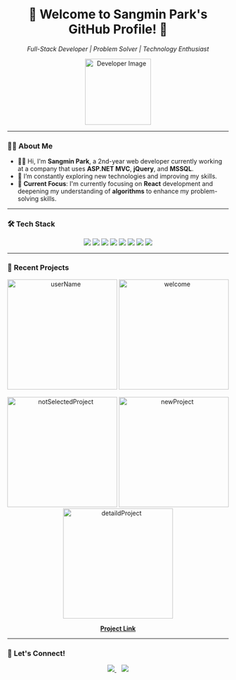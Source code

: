 <!-- Header Section -->
<h1 align="center">🚀 Welcome to Sangmin Park's GitHub Profile! 👋</h1>

<p align="center">
  <em>Full-Stack Developer | Problem Solver | Technology Enthusiast</em>
</p>

<p align="center">
  <img src="https://user-images.githubusercontent.com/81800956/183647780-5ff1c3b3-6e14-4fc8-bd71-43c27d61ac99.png" height="150" alt="Developer Image">
</p>

---

### 🙋‍♂️ **About Me**

- 🧑‍💻 Hi, I'm **Sangmin Park**, a 2nd-year web developer currently working at a company that uses **ASP.NET MVC**, **jQuery**, and **MSSQL**.
- 🌱 I’m constantly exploring new technologies and improving my skills.
- 🎯 **Current Focus**: I'm currently focusing on **React** development and deepening my understanding of **algorithms** to enhance my problem-solving skills.

---

### 🛠 **Tech Stack**
<p align="center">
  <img src="https://img.shields.io/badge/JavaScript-F7DF1E?style=for-the-badge&logo=javascript&logoColor=black" />
  <img src="https://img.shields.io/badge/React-61DAFB?style=for-the-badge&logo=react&logoColor=black" />
  <img src="https://img.shields.io/badge/TailwindCSS-38B2AC?style=for-the-badge&logo=tailwind-css&logoColor=white" />
  <img src="https://img.shields.io/badge/Git-F05032?style=for-the-badge&logo=git&logoColor=white" />
  <img src="https://img.shields.io/badge/jQuery-0769AD?style=for-the-badge&logo=jquery&logoColor=white" />
  <img src="https://img.shields.io/badge/ASP.NET%20MVC-512BD4?style=for-the-badge&logo=dotnet&logoColor=white" />
  <img src="https://img.shields.io/badge/C%23-239120?style=for-the-badge&logo=c-sharp&logoColor=white" />
  <img src="https://img.shields.io/badge/MSSQL-CC2927?style=for-the-badge&logo=microsoft-sql-server&logoColor=white" />
</p>

---

### 🚀 **Recent Projects**
<!--<table align="center">
  <tbody>
    <tr>
      <td align="center">
        <a href="https://github.com/gkkary3/startbucks">
          <img src="https://user-images.githubusercontent.com/81800956/229945957-e5980de9-ab9b-4506-b1e4-12dc93c8b1be.png" width="300" alt="Starbucks Project" />
        </a>
        <p><strong>Starbucks Clone</strong></p>
      </td>
      <td align="center">
        <a href="https://github.com/gkkary3/my-cafe-menu-app">
          <img src="https://user-images.githubusercontent.com/81800956/230419342-fe45a13e-3c7e-4218-9907-c36700d984b2.png" width="300" alt="Cafe Menu App" />
        </a>
        <p><strong>Cafe Menu App</strong></p>
      </td>
      <td align="center">
        <a href="https://github.com/gkkary3/apple-ipad-app">
          <img src="https://github.com/ParkYoungWoong/apple-ipad-app/raw/main/images/screenshot1.jpg" width="300" alt="Apple iPad App" />
        </a>
        <p><strong>Apple iPad UI</strong></p>
      </td>
    </tr>
  </tbody>
</table> -->

<p align="center">
  <img src="https://github.com/user-attachments/assets/2000ad33-dc30-4797-8b45-3635dd560cd4" alt="userName" width="250"/>
  <img src="https://github.com/user-attachments/assets/a92b7fe7-8bac-4db6-8d08-2a974208179f" alt="welcome" width="250"/>
</p>

<p align="center">
  <img src="https://github.com/user-attachments/assets/d385f845-5621-4b95-a13a-022eaa3e1789" alt="notSelectedProject" width="250"/>
  <img src="https://github.com/user-attachments/assets/653d67dc-4f9b-40dc-89c6-7bc6c45fd5d4" alt="newProject" width="250"/>
  <img src="https://github.com/user-attachments/assets/aa32994a-de9f-4d0e-ba6a-1e05f288f27b" alt="detaildProject" width="250"/>
</p>

<p align="center">
  <a href="https://github.com/gkkary3/react-To-do-List" target='_blank'><strong>Project Link</strong></a>
</p>

---

### 💬 **Let's Connect!**
<p align="center">
  <a href="mailto:nambawon1@gmail.com">
    <img src="https://img.shields.io/badge/gmail-D14836?style=for-the-badge&logo=gmail&logoColor=white" />
  </a>&nbsp;&nbsp;
  <a href="https://velog.io/@vekkary">
    <img src="https://img.shields.io/badge/velog-3B5998?style=for-the-badge&logo=velog&logoColor=Lightgreen" />
  </a>
</p>
